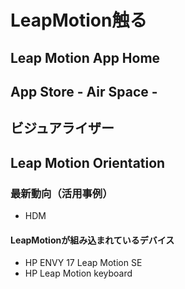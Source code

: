 # LeapMotion触る
## Leap Motion App Home
## App Store - Air Space -
## ビジュアライザー
## Leap Motion Orientation
### 最新動向（活用事例）
* HDM

#### LeapMotionが組み込まれているデバイス
* HP ENVY 17 Leap Motion SE
* HP Leap Motion keyboard
